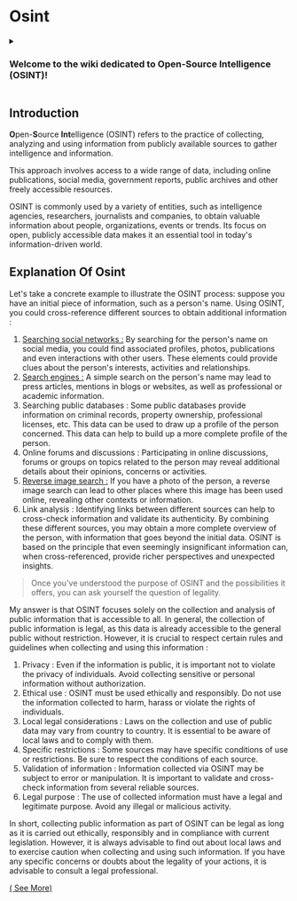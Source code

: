 # Osint

<details>
  <summary><h3>Welcome to the wiki dedicated to Open-Source Intelligence (OSINT)!</h3></summary>
  <p>This wiki is a source of knowledge where we explore the world of Open-Source Intelligence. Here, we gather information, tips, techniques and resources to help OSINT enthusiasts, security professionals, researchers and anyone interested in this discipline.

Our aim is to provide a space where you can discover different facets of OSINT and deepen your understanding of this fascinating practice. Feel free to explore the various sections of the wiki and learn new investigative techniques.

Whether you're a seasoned expert or an enthusiastic beginner, we encourage you to browse the existing articles and use this wiki as a valuable resource to further your OSINT knowledge.</p>

</details>
<div class="line"></div>

## Introduction

<color-p>**O**</color-p>pen-<color-p>**S**</color-p>ource <color-p>**Int**</color-p>elligence (OSINT) refers to the practice of collecting, analyzing and using information from publicly available sources to gather intelligence and information.

This approach involves access to a wide range of data, including online publications, social media, government reports, public archives and other freely accessible resources.

OSINT is commonly used by a variety of entities, such as intelligence agencies, researchers, journalists and companies, to obtain valuable information about people, organizations, events or trends. Its focus on open, publicly accessible data makes it an essential tool in today's information-driven world.

## Explanation Of Osint

Let's take a concrete example to illustrate the OSINT process: suppose you have an initial piece of information, such as a person's name. Using OSINT, you could cross-reference different sources to obtain additional information :

1. <color-p>[Searching social networks :](https://osint.arcade-project.xyz/tools/username-search)</color-p> By searching for the person's name on social media, you could find associated profiles, photos, publications and even interactions with other users. These elements could provide clues about the person's interests, activities and relationships.
2. <color-p>[Search engines :](https://osint.arcade-project.xyz/tools/search-engine)</color-p> A simple search on the person's name may lead to press articles, mentions in blogs or websites, as well as professional or academic information.
3. <color-p>Searching public databases :</color-p> Some public databases provide information on criminal records, property ownership, professional licenses, etc. This data can be used to draw up a profile of the person concerned. This data can help to build up a more complete profile of the person.
4. <color-p>Online forums and discussions :</color-p> Participating in online discussions, forums or groups on topics related to the person may reveal additional details about their opinions, concerns or activities.
5. <color-p>[Reverse image search :](https://osint.arcade-project.xyz/tools/search-engine/picture-search)</color-p> If you have a photo of the person, a reverse image search can lead to other places where this image has been used online, revealing other contexts or information.
6. <color-p>Link analysis :</color-p> Identifying links between different sources can help to cross-check information and validate its authenticity. By combining these different sources, you may obtain a more complete overview of the person, with information that goes beyond the initial data. OSINT is based on the principle that even seemingly insignificant information can, when cross-referenced, provide richer perspectives and unexpected insights.

> Once you've understood the purpose of OSINT and the possibilities it offers, you can ask yourself the question of legality.

My answer is that OSINT focuses solely on the collection and analysis of public information that is accessible to all. In general, the collection of public information is legal, as this data is already accessible to the general public without restriction. However, it is crucial to respect certain rules and guidelines when collecting and using this information :

1. <color-p>Privacy :</color-p> Even if the information is public, it is important not to violate the privacy of individuals. Avoid collecting sensitive or personal information without authorization.
2. <color-p>Ethical use :</color-p> OSINT must be used ethically and responsibly. Do not use the information collected to harm, harass or violate the rights of individuals.
3. <color-p>Local legal considerations :</color-p> Laws on the collection and use of public data may vary from country to country. It is essential to be aware of local laws and to comply with them.
4. <color-p>Specific restrictions :</color-p> Some sources may have specific conditions of use or restrictions. Be sure to respect the conditions of each source.
5. <color-p>Validation of information :</color-p> Information collected via OSINT may be subject to error or manipulation. It is important to validate and cross-check information from several reliable sources.
6. <color-p>Legal purpose :</color-p> The use of collected information must have a legal and legitimate purpose. Avoid any illegal or malicious activity.

In short, collecting public information as part of OSINT can be legal as long as it is carried out ethically, responsibly and in compliance with current legislation. However, it is always advisable to find out about local laws and to exercise caution when collecting and using such information. If you have any specific concerns or doubts about the legality of your actions, it is advisable to consult a legal professional.

[( See More)](https://osint.arcade-project.xyz/)
